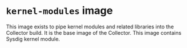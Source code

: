 `kernel-modules` image
======================

This image exists to pipe kernel modules and related libraries
into the Collector build. It is the base image of the Collector.
This image contains Sysdig kernel module.
